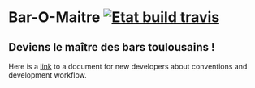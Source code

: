# Bar-O-Maitre [![Etat build travis](https://travis-ci.org/Mathsoum/Bar-O-Maitre.png)](https://travis-ci.org/Mathsoum/Bar-O-Maitre)

Deviens le maître des bars toulousains !
----------------------------------------

Here is a [link](https://github.com/Mathsoum/Bar-O-Maitre/blob/msou/ready/1/travis_config/welcome.md) to a document for new developers about conventions and development workflow.
